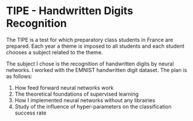 # TIPE - Handwritten Digits Recognition

The TIPE is a test for which preparatory class students in France are prepared. Each year a theme is imposed to all students and each student chooses a subject related to the theme.

The subject I chose is the recognition of handwritten digits by neural networks. I worked with the EMNIST handwritten digit dataset. The plan is as follows:
1. How feed forward neural networks work
2. The theoretical foundations of supervised learning
3. How I implemented neural networks without any librairies
4. Study of the influence of hyper-parameters on the classification success rate
